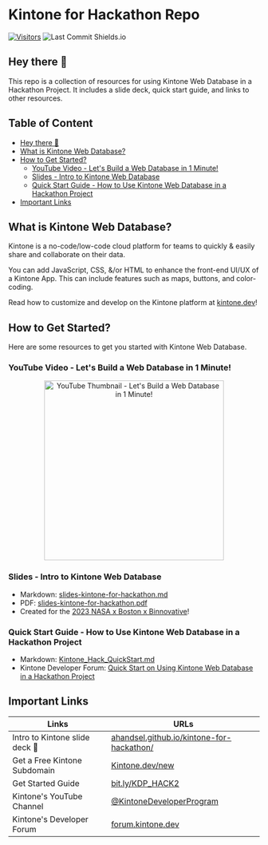 # Kintone for Hackathon Repo

[![Visitors](https://api.visitorbadge.io/api/visitors?path=https%3A%2F%2Fgithub.com%2Fahandsel%2Fkintone-for-hackathon&countColor=%23263759)](https://visitorbadge.io/status?path=https%3A%2F%2Fgithub.com%2Fahandsel%2Fkintone-for-hackathon) ![Last Commit Shields.io](https://img.shields.io/github/last-commit/ahandsel/kintone-for-hackathon?style=for-the-badge)

## Hey there 👋
This repo is a collection of resources for using Kintone Web Database in a Hackathon Project. It includes a slide deck, quick start guide, and links to other resources.

## Table of Content <!-- omit in toc -->

* [Hey there 👋](#hey-there-)
* [What is Kintone Web Database?](#what-is-kintone-web-database)
* [How to Get Started?](#how-to-get-started)
  * [YouTube Video - Let's Build a Web Database in 1 Minute!](#youtube-video---lets-build-a-web-database-in-1-minute)
  * [Slides - Intro to Kintone Web Database](#slides---intro-to-kintone-web-database)
  * [Quick Start Guide - How to Use Kintone Web Database in a Hackathon Project](#quick-start-guide---how-to-use-kintone-web-database-in-a-hackathon-project)
* [Important Links](#important-links)

## What is Kintone Web Database?
Kintone is a no-code/low-code cloud platform for teams to quickly & easily share and collaborate on their data.

You can add JavaScript, CSS, &/or HTML to enhance the front-end UI/UX of a Kintone App. This can include features such as maps, buttons, and color-coding.

Read how to customize and develop on the Kintone platform at [kintone.dev](http://kintone.dev/)!

## How to Get Started?
Here are some resources to get you started with Kintone Web Database.

### YouTube Video - Let's Build a Web Database in 1 Minute!

<div align="center">
  <a href="https://youtu.be/LfsPml1k7Ig">
    <img height="360" alt="YouTube Thumbnail - Let's Build a Web Database in 1 Minute!"
      src="https://i.ytimg.com/vi/LfsPml1k7Ig/hqdefault.jpg">
  </a>
</div>

### Slides - Intro to Kintone Web Database

* Markdown: [slides-kintone-for-hackathon.md](slides-kintone-for-hackathon.md)
* PDF: [slides-kintone-for-hackathon.pdf](slides-kintone-for-hackathon.pdf)
* Created for the [2023 NASA x Boston x Binnovative](https://www.binnovative.org/isac2023/)!

### Quick Start Guide - How to Use Kintone Web Database in a Hackathon Project

* Markdown: [Kintone_Hack_QuickStart.md](Kintone_Hack_QuickStart.md)
* Kintone Developer Forum: [Quick Start on Using Kintone Web Database in a Hackathon Project](https://forum.kintone.dev/t/611)

## Important Links

| Links                         | URLs                                                                                                                      |
| ----------------------------- | ------------------------------------------------------------------------------------------------------------------------- |
| Intro to Kintone slide deck 🎥 | [ahandsel.github.io/kintone-for-hackathon/](https://ahandsel.github.io/kintone-for-hackathon/)                            |
| Get a Free Kintone Subdomain  | [Kintone.dev/new](https://kintone.dev/en/developer-license-registration-form/#terms-of-service-for-the-developer-license) |
| Get Started Guide             | [bit.ly/KDP_HACK2](https://bit.ly/KDP_HACK2)                                                                              |
| Kintone's YouTube Channel     | [@KintoneDeveloperProgram](https://www.youtube.com/@KintoneDeveloperProgram)                                              |
| Kintone's Developer Forum     | [forum.kintone.dev](https://forum.kintone.dev/)                                                                           |
